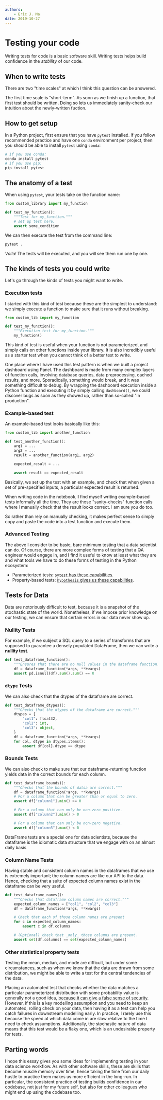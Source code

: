 ```yaml
---
authors:
    - Eric J. Ma
date: 2019-10-27
---
```


# Testing your code

Writing tests for code is a basic software skill.
Writing tests helps build confidence in the _stability_ of our code.

## When to write tests

There are two "time scales" at which I think this question can be answered.

The first time scale is "short-term".
As soon as we finish up a function, that first test should be written.
Doing so lets us immediately sanity-check our intuition
about the newly-written fuction.

## How to get setup

In a Python project, first ensure that you have `pytest` installed.
If you follow recommended practice
and have one `conda` environment per project,
then you should be able to install `pytest` using `conda`:

```bash
# if you use conda:
conda install pytest
# if you use pip:
pip install pytest
```

## The anatomy of a test

When using `pytest`, your tests take on the function name:

```python
from custom_library import my_function

def test_my_function():
    """Test for my_function."""
    # set up test here.
    assert some_condition
```

We can then execute the test from the command line:

```bash
pytest .
```

_Voila!_ The tests will be executed, and you will see them run one by one.

## The kinds of tests you could write

Let's go through the kinds of tests you might want to write.

### Execution tests

I started with this kind of test because
these are the simplest to understand:
we simply execute a function to make sure that it runs without breaking.

```python
from custom_lib import my_function

def test_my_function():
    """Execution test for my_function."""
    my_function()
```

This kind of test is useful when your function is not parameterized,
and simply calls on other functions inside your library.
It is also incredibly useful as a starter test
when you cannot think of a better test to write.

One place where I have used this test pattern
is when we built a project dashboard using Panel.
The dashboard is made from many complex layers of function calls,
involving database queries, data preprocessing, cached results, and more.
Sporadically, something would break,
and it was something difficult to debug.
By wrapping the dashboard execution inside a Python function
and executing it by simply calling `dashboard()`,
we could discover bugs as soon as they showed up,
rather than so-called "in production".

### Example-based test

An example-based test looks basically like this:

```python
from custom_lib import another_function

def test_another_function():
    arg1 = ...
    arg2 = ...
    result = another_function(arg1, arg2)

    expected_result = ...

    assert result == expected_result
```

Basically, we set up the test with an example,
and check that when given a set of pre-specified inputs,
a particular expected result is returned.

When writing code in the notebook,
I find myself writing example-based tests informally all the time.
They are those "sanity-checks" function calls
where I manually check that the result looks correct.
I am sure you do too.

So rather than rely on manually checking,
it makes perfect sense to simply
copy and paste the code into a test function
and execute them.

### Advanced Testing

The above I consider to be basic, bare minimum testing
that a data scientist can do.
Of course, there are more complex forms of testing
that a QA engineer would engage in,
and I find it useful to know at least what they are
and what tools we have to do these forms of testing
in the Python ecosystem:

- Parameterized tests: [`pytest` has these capabilities](https://docs.pytest.org/en/latest/parametrize.html).
- Property-based tests: [`hypothesis` gives us these capabilities](https://hypothesis.readthedocs.io/en/latest/details.html).

## Tests for Data

Data are notoriously difficult to test,
because it is a snapshot of the stochastic state of the world.
Nonetheless, if we impose prior knowledge on our testing,
we can ensure that certain errors in our data never show up.

### Nullity Tests

For example, if we subject a SQL query to a series of transforms
that are supposed to guarantee a densely populated DataFrame,
then we can write a **nullity test**.

```python
def test_dataframe_function():
    """Ensures that there are no null values in the dataframe function."""
    df = dataframe_function(*args, **kwargs)
    assert pd.isnull(df).sum().sum() == 0
```

### `dtype` Tests

We can also check that the dtypes of the dataframe are correct.

```python
def test_dataframe_dtypes():
    """Checks that the dtypes of the dataframe are correct."""
    dtypes = {
        "col1": float32,
        "col2": int,
        "col3": object,
    }
    df = dataframe_function(*args, **kwargs)
    for col, dtype in dtypes.items():
        assert df[col].dtype == dtype
```

### Bounds Tests

We can also check to make sure that our dataframe-returning function
yields data in the correct bounds for each column.

```python
def test_dataframe_bounds():
    """Checks that the bounds of datsa are correct."""
    df = dataframe_function(*args, **kwargs)
    # For a column that can be greater than or equal to zero.
    assert df["column1"].min() >= 0

    # For a column that can only be non-zero positive.
    assert df["column2"].min() > 0

    # For a column that can only be non-zero negative.
    assert df["column3"].max() < 0
```

DataFrame tests are a special one for data scientists,
because the dataframe is the idiomatic data structure
that we engage with on an almost daily basis.

### Column Name Tests

Having stable and consistent column names in the dataframes that we use
is extremely important;
the column names are like our API to the data.
Hence, checking that a suite of expected column names exist in the dataframe
can be very useful.

```python
def test_dataframe_names():
    """Checks that dataframe column names are correct."""
    expected_column_names = ["col1", "col2", "col3"]
    df = dataframe_function(*args, **kwargs)

    # Check that each of those column names are present
    for c in expected_column_names:
        assert c in df.columns

    # (Optional) check that _only_ those columns are present.
    assert set(df.columns) == set(expected_column_names)
```

### Other statistical property tests

Testing the mean, median, and mode are difficult,
but under some circumstances,
such as when we know that the data are drawn from some distribution,
we might be able to write a test for the central tendencies of the data.

Placing an automated test
that checks
whether the data matches a particular parameterized distribution
with some probability value
is generally not a good idea,
[because it can give a false sense of security](https://allendowney.blogspot.com/2013/08/are-my-data-normal.html).
However, if this is a key modelling assumption
and you need to keep an automated, rolling check on your data,
then having it as a test
can help you catch failures in downstream modelling early.
In practice, I rarely use this because the speed at which data come in
are slow relative to the time I need to check assumptions.
Additionally, the stochastic nature of data
means that this test would be a flaky one,
which is an undesirable property for tests.

## Parting words

I hope this essay gives you some ideas
for implementing testing in your data science workflow.
As with other software skills,
these are skills that become muscle memory over time,
hence taking the time from our daily hustle
to practice them makes us more efficient in the long-run.
In particular, the consistent practice of testing
builds confidence in our codebase,
not just for my future self, but also for other colleagues
who might end up using the codebase too.
